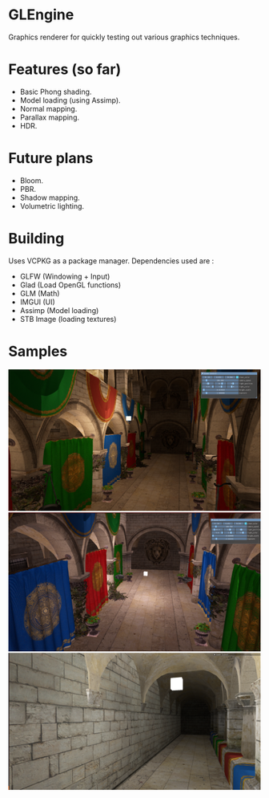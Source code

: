 # GLEngine

Graphics renderer for quickly testing out various graphics techniques.

# Features (so far)

* Basic Phong shading.
* Model loading (using Assimp).
* Normal mapping.
* Parallax mapping.
* HDR.

# Future plans

* Bloom.
* PBR.
* Shadow mapping.
* Volumetric lighting.

# Building

Uses VCPKG as a package manager. Dependencies used are : 
* GLFW (Windowing + Input)
* Glad (Load OpenGL functions)
* GLM (Math)
* IMGUI (UI)
* Assimp (Model loading)
* STB Image (loading textures)

# Samples

![](assets/screenshots/one.png)
![](assets/screenshots/two.png)
![](assets/screenshots/three.png)